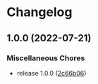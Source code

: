 # Changelog

## 1.0.0 (2022-07-21)


### Miscellaneous Chores

* release 1.0.0 ([2c66b06](https://github.com/pleo-oss/s3-cache-action/commit/2c66b0673c09cb19042061542e9b8d9c2d6aa9b6))
